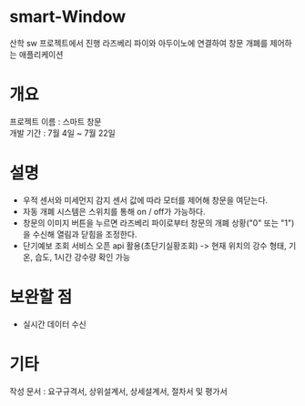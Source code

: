 # smart-Window
산학 sw 프로젝트에서 진행
라즈베리 파이와 아두이노에 연결하여 창문 개폐를 제어하는 애플리케이션
 
# 개요
프로젝트 이름 : 스마트 창문<br>
개발 기간 : 7월 4일 ~ 7월 22일

# 설명
- 우적 센서와 미세먼지 감지 센서 값에 따라 모터를 제어해 창문을 여닫는다.
- 자동 개폐 시스템은 스위치를 통해 on / off가 가능하다.
- 창문의 이미지 버튼을 누르면 라즈베리 파이로부터 창문의 개폐 상황("0" 또는 "1")을 수신해 열림과 닫힘을 조정한다.
- 단기예보 조회 서비스 오픈 api 활용(초단기실황조회) -> 현재 위치의 강수 형태, 기온, 습도, 1시간 강수량 확인 가능

# 보완할 점
- 실시간 데이터 수신

# 기타
작성 문서 : 요구규격서, 상위설계서, 상세설계서, 절차서 및 평가서
